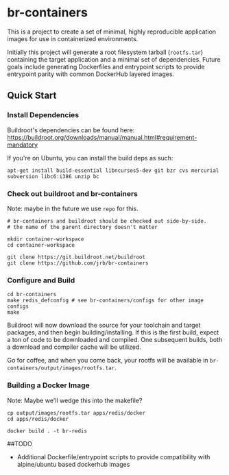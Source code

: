br-containers
=============

This is a project to create a set of minimal, highly reproducible application
images for use in containerized environments.

Initially this project will generate a root filesystem tarball (`rootfs.tar`) 
containing the target application and a minimal set of dependencies. Future
goals include generating Dockerfiles and entrypoint scripts to provide
entrypoint parity with common DockerHub layered images.

Quick Start
-----------
### Install Dependencies

Buildroot's dependencies can be found here:
https://buildroot.org/downloads/manual/manual.html#requirement-mandatory

If you're on Ubuntu, you can install the build deps as such:
```
apt-get install build-essential libncurses5-dev git bzr cvs mercurial subversion libc6:i386 unzip bc
```

### Check out buildroot and br-containers
Note: maybe in the future we use `repo` for this.
```
# br-containers and buildroot should be checked out side-by-side.
# the name of the parent directory doesn't matter

mkdir container-workspace
cd container-workspace

git clone https://git.buildroot.net/buildroot
git clone https://github.com/jrb/br-containers
```

### Configure and Build
```
cd br-containers
make redis_defconfig # see br-containers/configs for other image configs
make
```

Buildroot will now download the source for your toolchain and target packages,
and then begin building/installing. If this is the first build, expect a ton 
of code to be downloaded and compiled. One subsequent builds, both a download
and compiler cache will be utilized.

Go for coffee, and when you come back, your rootfs will be available
in `br-containers/output/images/rootfs.tar`.

### Building a Docker Image
Note: Maybe we'll wedge this into the makefile?
```
cp output/images/rootfs.tar apps/redis/docker
cd apps/redis/docker

docker build . -t br-redis
```


##TODO
* Additional Dockerfile/entrypoint scripts to provide compatibility with alpine/ubuntu based dockerhub images
